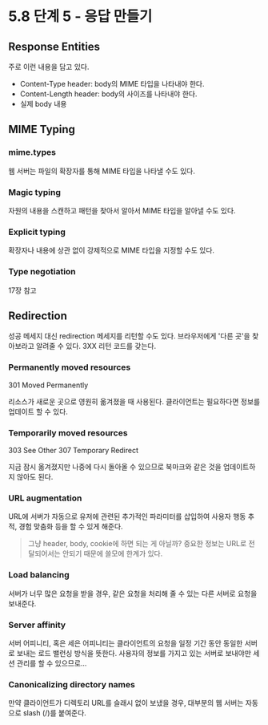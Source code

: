 # 5.8 단계 5 - 응답 만들기

## Response Entities

주로 이런 내용을 담고 있다.

- Content-Type header: body의 MIME 타입을 나타내야 한다.
- Content-Length header: body의 사이즈를 나타내야 한다.
- 실제 body 내용

## MIME Typing

### mime.types

웹 서버는 파일의 확장자를 통해 MIME 타입을 나타낼 수도 있다.

### Magic typing

자원의 내용을 스캔하고 패턴을 찾아서 알아서 MIME 타입을 알아낼 수도 있다.

### Explicit typing

확장자나 내용에 상관 없이 강제적으로 MIME 타입을 지정할 수도 있다.

### Type negotiation

17장 참고

## Redirection

성공 메세지 대신 redirection 메세지를 리턴할 수도 있다. 브라우저에게 '다른 곳'을 찾아보라고 알려줄 수 있다. 3XX 리턴 코드를 갖는다.

### Permanently moved resources

301 Moved Permanently

리소스가 새로운 곳으로 영원히 옮겨졌을 때 사용된다. 클라이언트는 필요하다면 정보를 업데이트 할 수 있다.

### Temporarily moved resources

303 See Other
307 Temporary Redirect

지금 잠시 옮겨졌지만 나중에 다시 돌아올 수 있으므로 북마크와 같은 것을 업데이트하지 않아도 된다.

### URL augmentation

URL에 서버가 자동으로 유저에 관련된 추가적인 파라미터를 삽입하여 사용자 행동 추적, 경험 맞춤화 등을 할 수 있게 해준다.

> 그냥 header, body, cookie에 하면 되는 게 아닐까?
> 중요한 정보는 URL로 전달되어서는 안되기 때문에 쓸모에 한계가 있다.

### Load balancing

서버가 너무 많은 요청을 받을 경우, 같은 요청을 처리해 줄 수 있는 다른 서버로 요청을 보내준다.

### Server affinity

서버 어피니티, 혹은 세은 어피니티는 클라이언트의 요청을 일정 기간 동안 동일한 서버로 보내는 로드 밸런싱 방식을 뜻한다. 사용자의 정보를 가지고 있는 서버로 보내야만 세션 관리를 할 수 있으므로...

### Canonicalizing directory names

만약 클라이언트가 디렉토리 URL를 슬래시 없이 보냈을 경우, 대부분의 웹 서버는 자동으로 slash (/)를 붙여준다.
